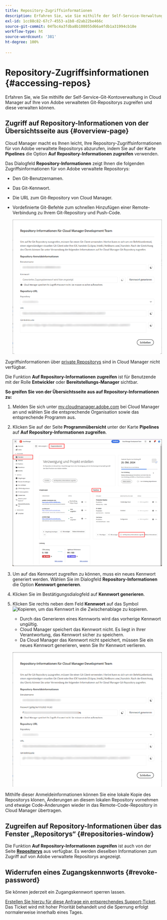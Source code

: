 ```yaml
---
title: Repository-Zugriffsinformationen
description: Erfahren Sie, wie Sie mithilfe der Self-Service-Verwaltung der Git-Repositorys über Cloud Manager auf Ihre von Adobe verwalteten Git-Repositorys zugreifen und diese verwalten können.
exl-id: 1cc88c82-67c7-4553-a1b8-d2ab22be466c
source-git-commit: 04fbc4a3fdba8b108055d66a4fdb1a31994cb18e
workflow-type: ht
source-wordcount: '381'
ht-degree: 100%

---
```


# Repository-Zugriffsinformationen {#accessing-repos}

Erfahren Sie, wie Sie mithilfe der Self-Service-Git-Kontoverwaltung in Cloud Manager auf Ihre von Adobe verwalteten Git-Repositorys zugreifen und diese verwalten können.

## Zugriff auf Repository-Informationen von der Übersichtsseite aus {#overview-page}

Cloud Manager macht es Ihnen leicht, Ihre Repository-Zugriffsinformationen für von Adobe verwaltete Repositorys abzurufen, indem Sie auf der Karte **Pipelines** die Option **Auf Repository-Informationen zugreifen** verwenden.

Das Dialogfeld **Repository-Informationen** zeigt Ihnen die folgenden Zugriffsinformationen für von Adobe verwaltete Repositorys:

* Den Git-Benutzernamen.
* Das Git-Kennwort.
* Die URL zum Git-Repository von Cloud Manager.
* Vordefinierte Git-Befehle zum schnellen Hinzufügen einer Remote-Verbindung zu Ihrem Git-Repository und Push-Code.

  ![Fenster „Repository-Informationen“](assets/repository-info.png)

Zugriffsinformationen über [private Repositorys](/help/managing-code/private-repositories.md) sind in Cloud Manager nicht verfügbar.

Die Funktion **Auf Repository-Informationen zugreifen** ist für Benutzende mit der Rolle **Entwickler** oder **Bereitstellungs-Manager** sichtbar.

**So greifen Sie von der Übersichtsseite aus auf Repository-Informationen zu:**

1. Melden Sie sich unter [my.cloudmanager.adobe.com](https://my.cloudmanager.adobe.com/) bei Cloud Manager an und wählen Sie die entsprechende Organisation sowie das entsprechende Programm aus.

1. Klicken Sie auf der Seite **Programmübersicht** unter der Karte **Pipelines** auf **Auf Repository-Informationen zugreifen**.

   ![„Auf Repository-Informationen zugreifen“ auf der Karte „Pipelines“](/help/managing-code/assets/pipelines-card2.png)

1. Um auf das Kennwort zugreifen zu können, muss ein neues Kennwort generiert werden. Wählen Sie im Dialogfeld **Repository-Informationen** die Option **Kennwort generieren**.

1. Klicken Sie im Bestätigungsdialogfeld auf **Kennwort generieren**.

1. Klicken Sie rechts neben dem Feld **Kennwort** auf das Symbol ![Kopieren](https://spectrum.adobe.com/static/icons/workflow_18/Smock_Copy_18_N.svg), um das Kennwort in die Zwischenablage zu kopieren.

   * Durch das Generieren eines Kennworts wird das vorherige Kennwort ungültig.
   * Cloud Manager speichert das Kennwort nicht. Es liegt in Ihrer Verantwortung, das Kennwort sicher zu speichern.
   * Da Cloud Manager das Kennwort nicht speichert, müssen Sie ein neues Kennwort generieren, wenn Sie Ihr Kennwort verlieren.

   ![Kennwort im Dialogfeld „Repository-Informationen“ kopieren](/help/managing-code/assets/repository-copy-password.png)

Mithilfe dieser Anmeldeinformationen können Sie eine lokale Kopie des Repositorys klonen, Änderungen an diesem lokalen Repository vornehmen und etwaige Code-Änderungen wieder in das Remote-Code-Repository in Cloud Manager übertragen.

## Zugreifen auf Repository-Informationen über das Fenster „Repositorys“ {#repositories-window}

Die Funktion **Auf Repository-Informationen zugreifen** ist auch von der Seite [**Repositorys**](/help/managing-code/managing-repositories.md) aus verfügbar. Es werden dieselben Informationen zum Zugriff auf von Adobe verwaltete Repositorys angezeigt.

## Widerrufen eines Zugangskennworts {#revoke-password}

Sie können jederzeit ein Zugangskennwort sperren lassen.

[Erstellen Sie hierzu für diese Anfrage ein entsprechendes Support-Ticket](https://experienceleague.adobe.com/?lang=de&amp;support-solution=Experience+Manager&amp;support-tab=home#support). Das Ticket wird mit hoher Priorität behandelt und die Sperrung erfolgt normalerweise innerhalb eines Tages.
